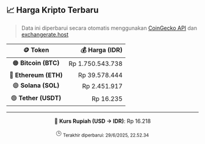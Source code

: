 

<!-- HARGA_KRIPTO -->
## 📈 Harga Kripto Terbaru

> Data ini diperbarui secara otomatis menggunakan [CoinGecko API](https://www.coingecko.com/) dan [exchangerate.host](https://exchangerate.host/)

<div align="center">

| 🪙 Token | 💰 Harga (IDR) |
|:------:|---------------:|
| 🟠 **Bitcoin (BTC)**   | Rp 1.750.543.738 |
| 🔵 **Ethereum (ETH)**  | Rp 39.578.444 |
| 🟣 **Solana (SOL)**    | Rp 2.451.917 |
| 🟢 **Tether (USDT)**   | Rp 16.235 |

---

💱 **Kurs Rupiah (USD → IDR)**: Rp 16.218

🕒 <sub>Terakhir diperbarui: 29/6/2025, 22.52.34</sub>

</div>
<!-- /HARGA_KRIPTO -->
